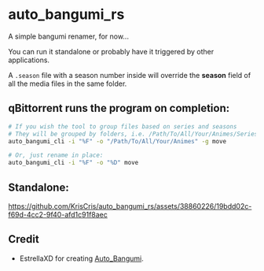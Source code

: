 # auto_bangumi_rs

A simple bangumi renamer, for now...

You can run it standalone or probably have it triggered by other applications.

A `.season` file with a season number inside will override the **season** field of all the media files in the same folder.

## qBittorrent runs the program on completion: 

```bash
# If you wish the tool to group files based on series and seasons
# They will be grouped by folders, i.e. /Path/To/All/Your/Animes/SeriesName/Season Number/Renamed File Name.suffix
auto_bangumi_cli -i "%F" -o "/Path/To/All/Your/Animes" -g move

# Or, just rename in place:
auto_bangumi_cli -i "%F" -o "%D" move
```

## Standalone:

https://github.com/KrisCris/auto_bangumi_rs/assets/38860226/19bdd02c-f69d-4cc2-9f40-afd1c91f8aec




## Credit
- EstrellaXD for creating [Auto_Bangumi](https://github.com/EstrellaXD/Auto_Bangumi).


